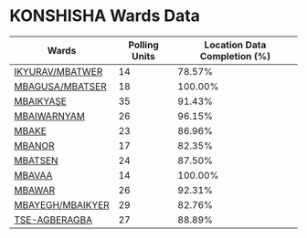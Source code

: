 
# KONSHISHA Wards Data

| Wards | Polling Units | Location Data Completion (%) |
| ---- | ----- | ------- |
| [IKYURAV/MBATWER](./wards/1495-ikyurav/mbatwer) | 14 | 78.57% |
| [MBAGUSA/MBATSER](./wards/1496-mbagusa/mbatser) | 18 | 100.00% |
| [MBAIKYASE](./wards/1497-mbaikyase) | 35 | 91.43% |
| [MBAIWARNYAM](./wards/1498-mbaiwarnyam) | 26 | 96.15% |
| [MBAKE](./wards/1499-mbake) | 23 | 86.96% |
| [MBANOR](./wards/1500-mbanor) | 17 | 82.35% |
| [MBATSEN](./wards/1501-mbatsen) | 24 | 87.50% |
| [MBAVAA](./wards/1502-mbavaa) | 14 | 100.00% |
| [MBAWAR](./wards/1503-mbawar) | 26 | 92.31% |
| [MBAYEGH/MBAIKYER](./wards/1504-mbayegh/mbaikyer) | 29 | 82.76% |
| [TSE-AGBERAGBA](./wards/1505-tse-agberagba) | 27 | 88.89% |





